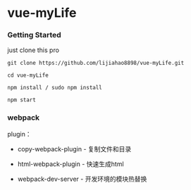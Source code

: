 # vue-myLife

### Getting Started

just clone this pro

```
git clone https://github.com/lijiahao8898/vue-myLife.git

cd vue-myLife

npm install / sudo npm install

npm start
```

### webpack

plugin：

* copy-webpack-plugin - 复制文件和目录

* html-webpack-plugin - 快速生成html

* webpack-dev-server - 开发环境的模块热替换